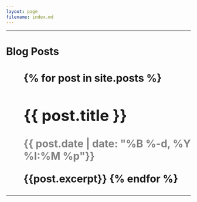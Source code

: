 ```yaml
---
layout: page
filename: index.md
---
```



<hr>
<h1> Blog Posts <h1>
<ul>
   {% for post in site.posts %}
       <h2><b>{{ post.title }}</b></h2>
       <p style="color:#808080"><time datetime="{{ post.date | date: '%Y-%m-%d %H:%M' }}">{{ post.date | date: "%B %-d, %Y %I:%M %p"}}</time></p>
       {{post.excerpt}}
   {% endfor %}
</ul>

---